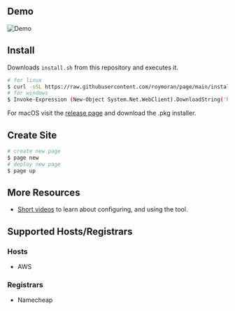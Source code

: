 ## Demo

![Demo](./demo.gif)

## Install

Downloads `install.sh` from this repository and executes it.

```bash
# for linux
$ curl -sSL https://raw.githubusercontent.com/roymoran/page/main/install/install.sh | sh
# for windows
$ Invoke-Expression (New-Object System.Net.WebClient).DownloadString('https://raw.githubusercontent.com/roymoran/page/main/install/install.ps1')
```

For macOS visit the [release page](https://github.com/roymoran/page/releases/latest) and download the .pkg installer.

## Create Site

```bash
# create new page
$ page new
# deploy new page
$ page up
```

## More Resources

- [Short videos](https://www.youtube.com/watch?v=CsP49-j_4yk&list=PLSqMEKs-lT4qVtG7-jSJj9_ZvsUMZTxAJ&index=1) to learn about configuring, and using the tool.

## Supported Hosts/Registrars

### Hosts

- AWS

### Registrars

- Namecheap

